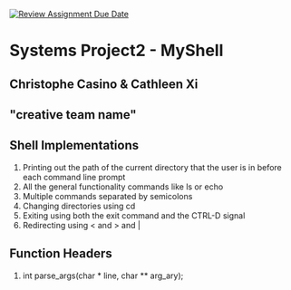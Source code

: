 [![Review Assignment Due Date](https://classroom.github.com/assets/deadline-readme-button-22041afd0340ce965d47ae6ef1cefeee28c7c493a6346c4f15d667ab976d596c.svg)](https://classroom.github.com/a/Tfg6waJb)
# Systems Project2 - MyShell

## Christophe Casino & Cathleen Xi

## "creative team name"

## Shell Implementations
1. Printing out the path of the current directory that the user is in before each command line prompt
2. All the general functionality commands like ls or echo
3. Multiple commands separated by semicolons
4. Changing directories using cd
5. Exiting using both the exit command and the CTRL-D signal
6. Redirecting using < and > and |

## Function Headers
1. int parse_args(char * line, char ** arg_ary);
